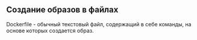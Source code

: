 ## Создание образов в файлах

Dockerfile - обычный текстовый файл, содержащий в себе команды, на основе которых создается образ.